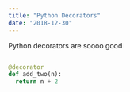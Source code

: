 ```yaml
---
title: "Python Decorators"
date: "2018-12-30"
---
```


Python decorators are soooo good

``` python

@decorator
def add_two(n):
  return n + 2

```
